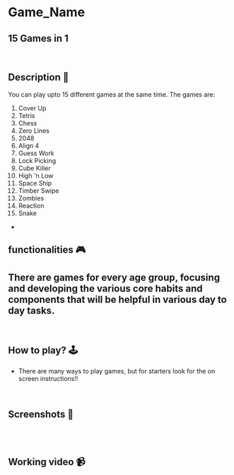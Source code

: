 # **Game_Name** 
15 Games in 1
---

<br>

## **Description 📃**
<!-- add your game description here  -->
You can play upto 15 different games at the same time. The games are:
1. Cover Up
2. Tetris
3. Chess
4. Zero Lines
5. 2048
6. Align 4
7. Guess Work
8. Lock Picking
9. Cube Killer
10. High 'n Low
11. Space Ship
12. Timber Swipe
13. Zombies
14. Reaction
15. Snake
- 

## **functionalities 🎮**
<!-- add functionalities over here -->
There are games for every age group, focusing and developing the various core habits and components that will be helpful in various day to day tasks.
- 
<br>

## **How to play? 🕹️**
<!-- add the steps how to play games -->
- There are many ways to play games, but for starters look for the on screen instructions!!

<br>

## **Screenshots 📸**

<br>
<!-- add your screenshots like this -->
<!-- ![image](url) -->

<br>

## **Working video 📹**
<!-- add your working video over here -->
